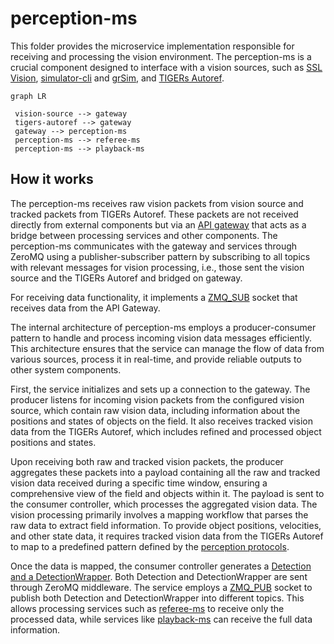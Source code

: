 # perception-ms

This folder provides the microservice implementation responsible for receiving and processing the vision environment. The perception-ms is a crucial component designed to interface with a vision sources, such as [SSL Vision](https://github.com/RoboCup-SSL/ssl-vision), [simulator-cli](https://github.com/robotics-erlangen/framework) and [grSim](https://github.com/RoboCup-SSL/grSim), and [TIGERs Autoref](https://github.com/TIGERs-Mannheim/AutoReferee).

```mermaid
graph LR

 vision-source --> gateway
 tigers-autoref --> gateway
 gateway --> perception-ms
 perception-ms --> referee-ms
 perception-ms --> playback-ms
```

## How it works

The perception-ms receives raw vision packets from vision source and tracked packets from TIGERs Autoref. These packets are not received directly from external components but via an [API gateway](../gateway/README.md) that acts as a bridge between processing services and other components. The perception-ms communicates with the gateway and services through ZeroMQ using a publisher-subscriber pattern by subscribing to all topics with relevant messages for vision processing, i.e., those sent the vision source and the TIGERs Autoref and bridged on gateway.

For receiving data functionality, it implements a [ZMQ_SUB](https://libzmq.readthedocs.io/en/latest/zmq_socket.html#:~:text=Drop-,ZMQ_SUB,-A%20socket%20of) socket that receives data from the API Gateway.

The internal architecture of perception-ms employs a producer-consumer pattern to handle and process incoming vision data messages efficiently. This architecture ensures that the service can manage the flow of data from various sources, process it in real-time, and provide reliable outputs to other system components.

First, the service initializes and sets up a connection to the gateway. The producer listens for incoming vision packets from the configured vision source, which contain raw vision data, including information about the positions and states of objects on the field. It also receives tracked vision data from the TIGERs Autoref, which includes refined and processed object positions and states.

Upon receiving both raw and tracked vision packets, the producer aggregates these packets into a payload containing all the raw and tracked vision data received during a specific time window, ensuring a comprehensive view of the field and objects within it. The payload is sent to the consumer controller, which processes the aggregated vision data. The vision processing primarily involves a mapping workflow that parses the raw data to extract field information. To provide object positions, velocities, and other state data, it requires tracked vision data from the TIGERs Autoref to map to a predefined pattern defined by the [perception protocols](../protocols/protocols/perception/README.md).

Once the data is mapped, the consumer controller generates a [Detection and a DetectionWrapper](../protocols/protocols/perception/README.md). Both Detection and DetectionWrapper are sent through ZeroMQ middleware. The service employs a [ZMQ_PUB](https://libzmq.readthedocs.io/en/latest/zmq_socket.html#:~:text=Drop-,ZMQ_PUB,-A%20socket%20of) socket to publish both Detection and DetectionWrapper into different topics. This allows processing services such as [referee-ms](../referee-ms/README.md) to receive only the processed data, while services like [playback-ms](../playback-ms/README.md)  can receive the full data information.